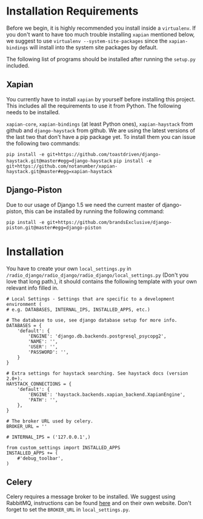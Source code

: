 Installation Requirements
=========================

Before we begin, it is highly recommended you install inside a `virtualenv`. If you don't want to have too much trouble installing `xapian` mentioned below, we suggest to use `virtualenv --system-site-packages` since the `xapian-bindings` will install into the system site packages by default.

The following list of programs should be installed after running the `setup.py` included.

Xapian
------
You currently have to install `xapian` by yourself before installing this project. This includes all the requirements to use it from Python. The following needs to be installed.

`xapian-core`, `xapian-bindings` (at least Python ones), `xapian-haystack` from github and `django-haystack` from github. We are using the latest versions of the last two that don't have a pip package yet. To install them you can issue the following two commands:

`pip install -e git+https://github.com/toastdriven/django-haystack.git@master#egg=django-haystack`
`pip install -e git+https://github.com/notanumber/xapian-haystack.git@master#egg=xapian-haystack`

Django-Piston
-------------

Due to our usage of Django 1.5 we need the current master of django-piston, this can be installed by running the following command:

`pip install -e git+https://github.com/brandsExclusive/django-piston.git@master#egg=django-piston`


Installation
============

You have to create your own `local_settings.py` in `/radio_django/radio_django/radio_django/local_settings.py` (Don't you love that long path.), it should contains the following template with your own relevant info filled in.


    # Local Settings - Settings that are specific to a development environment (
    # e.g. DATABASES, INTERNAL_IPS, INSTALLED_APPS, etc.)
    
    # The database to use, see django database setup for more info.
    DATABASES = {
        'default': {
            'ENGINE': 'django.db.backends.postgresql_psycopg2',
            'NAME': '',
            'USER': '',
            'PASSWORD': '',
        }
    }

    # Extra settings for haystack searching. See haystack docs (version 2.0+).
    HAYSTACK_CONNECTIONS = {
    	'default': {
    		'ENGINE': 'haystack.backends.xapian_backend.XapianEngine',
    		'PATH': '',
    	},
    }
    
    # The broker URL used by celery.
    BROKER_URL = ''

    # INTERNAL_IPS = ('127.0.0.1',)

    from custom_settings import INSTALLED_APPS
    INSTALLED_APPS += (
        #'debug_toolbar',
    )


Celery
------

Celery requires a message broker to be installed. We suggest using RabbitMQ, instructions can be found [here](http://docs.celeryproject.org/en/latest/getting-started/brokers/rabbitmq.html) and on their own website. Don't forget to set the `BROKER_URL` in `local_settings.py`.
